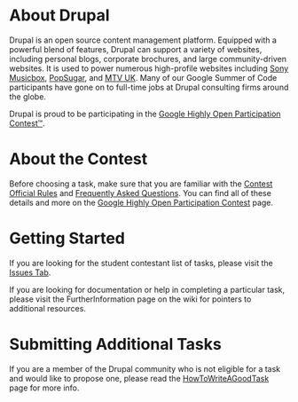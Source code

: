 # About Drupal #
Drupal is an open source content management platform. Equipped with a powerful blend of features, Drupal can support a variety of websites, including personal blogs, corporate brochures, and large community-driven websites. It is used to power numerous high-profile websites including [Sony Musicbox](http://musicbox.sonybmg.com/), [PopSugar](http://popsugar.com/), and [MTV UK](http://www.mtv.co.uk/). Many of our Google Summer of Code participants have gone on to full-time jobs at Drupal consulting firms around the globe.

Drupal is proud to be participating in the [Google Highly Open Participation Contest™](http://code.google.com/opensource/ghop/2007-8).

# About the Contest #
Before choosing a task, make sure that you are familiar with the [Contest Official Rules](http://code.google.com/opensource/ghop/2007-8/rules.html) and [Frequently Asked Questions](http://code.google.com/opensource/ghop/2007-8/faqs.html). You can find all of these details and more on the [Google Highly Open Participation Contest](http://code.google.com/opensource/ghop/2007-8) page.

# Getting Started #
If you are looking for the student contestant list of tasks, please visit the [Issues Tab](http://code.google.com/p/google-highly-open-participation-drupal/issues/list).

If you are looking for documentation or help in completing a particular task, please visit the FurtherInformation page on the wiki for pointers to additional resources.

# Submitting Additional Tasks #
If you are a member of the Drupal community who is not eligible for a task and would like to propose one, please read the [HowToWriteAGoodTask](HowToWriteAGoodTask.md) page for more info.